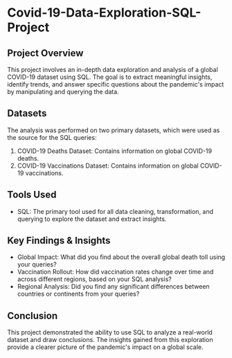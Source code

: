 # Covid-19-Data-Exploration-SQL-Project
## Project Overview

This project involves an in-depth data exploration and analysis of a global COVID-19 dataset using SQL. The goal is to extract meaningful insights, identify trends, and answer specific questions about the pandemic's impact by manipulating and querying the data.

## Datasets

The analysis was performed on two primary datasets, which were used as the source for the SQL queries:

1.  COVID-19 Deaths Dataset: Contains information on global COVID-19 deaths.
2.  COVID-19 Vaccinations Dataset: Contains information on global COVID-19 vaccinations.

## Tools Used

* SQL: The primary tool used for all data cleaning, transformation, and querying to explore the dataset and extract insights.

## Key Findings & Insights

* Global Impact: What did you find about the overall global death toll using your queries?
* Vaccination Rollout: How did vaccination rates change over time and across different regions, based on your SQL analysis?
* Regional Analysis: Did you find any significant differences between countries or continents from your queries?

## Conclusion

This project demonstrated the ability to use SQL to analyze a real-world dataset and draw conclusions. The insights gained from this exploration provide a clearer picture of the pandemic's impact on a global scale.
